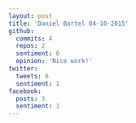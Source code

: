 ```yaml
---
layout: post
title: 'Daniel Bartel 04-10-2015'
github:
  commits: 4
  repos: 2
  sentiment: 6
  opinion: 'Nice work!'
twitter:
  tweets: 6
  sentiment: 1
facebook:
  posts: 3
  sentiment: 1
---
```

